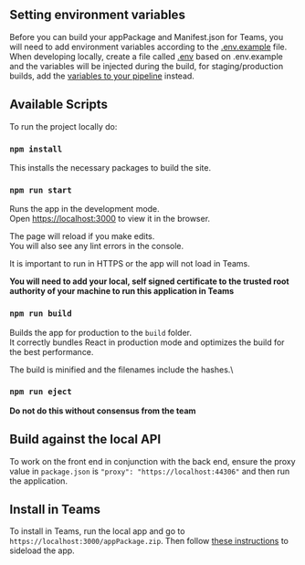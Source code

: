 
## Setting environment variables
Before you can build your appPackage and Manifest.json for Teams, you will need to add environment variables according to the [.env.example](./.env.example) file. 
When developing locally, create a file called [.env](https://github.com/motdotla/dotenv) based on .env.example and the variables will be injected during the build, 
for staging/production builds, add the [variables to your pipeline](https://docs.microsoft.com/en-us/azure/devops/pipelines/process/variables?view=azure-devops&tabs=yaml%2Cbatch) instead.

## Available Scripts

To run the project locally do:

### `npm install`

This installs the necessary packages to build the site.

### `npm run start`

Runs the app in the development mode.\
Open [https://localhost:3000](https://localhost:3000) to view it in the browser.

The page will reload if you make edits.\
You will also see any lint errors in the console.

It is important to run in HTTPS or the app will not load
in Teams.

**You will need to add your local, self signed certificate to the trusted root authority of your machine to run this application in Teams**

### `npm run build`

Builds the app for production to the `build` folder.\
It correctly bundles React in production mode and optimizes the build for the best performance.

The build is minified and the filenames include the hashes.\

### `npm run eject`

**Do not do this without consensus from the team**

## Build against the local API

To work on the front end in conjunction with the back end, ensure the proxy value in `package.json` is `"proxy": "https://localhost:44306"` and then run the application.

## Install in Teams

To install in Teams, run the local app and go to `https://localhost:3000/appPackage.zip`. Then follow [these instructions](https://docs.microsoft.com/en-us/microsoftteams/platform/concepts/deploy-and-publish/apps-upload) to sideload the app.
